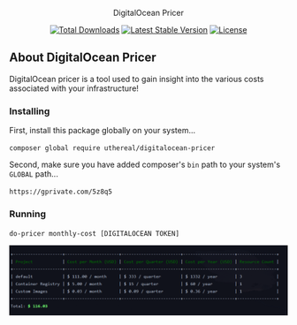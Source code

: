 <p align="center">DigitalOcean Pricer</p>

<p align="center">
<a href="https://packagist.org/packages/laravel/framework"><img src="https://img.shields.io/packagist/dt/uthereal/digitalocean-pricer" alt="Total Downloads"></a>
<a href="https://packagist.org/packages/laravel/framework"><img src="https://img.shields.io/packagist/v/uthereal/digitalocean-pricer" alt="Latest Stable Version"></a>
<a href="https://packagist.org/packages/laravel/framework"><img src="https://img.shields.io/packagist/l/uthereal/digitalocean-pricer" alt="License"></a>
</p>

## About DigitalOcean Pricer

DigitalOcean pricer is a tool used to gain insight into the various costs associated with your infrastructure!

### Installing
First, install this package globally on your system...

`composer global require uthereal/digitalocean-pricer`

Second, make sure you have added composer's `bin` path to your system's `GLOBAL` path...

`https://gprivate.com/5z8q5`

### Running
`do-pricer monthly-cost [DIGITALOCEAN TOKEN]`

![Execution](docs/default.png)
